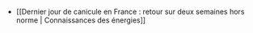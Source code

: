 - [[Dernier jour de canicule en France : retour sur deux semaines hors norme | Connaissances des énergies]]